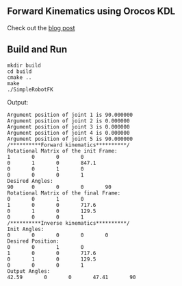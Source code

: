 ## Forward Kinematics using Orocos KDL

Check out the [blog post](https://medium.com/@sarvagya.vaish/forward-kinematics-using-orocos-kdl-da7035f9c8e)

## Build and Run

```
mkdir build
cd build
cmake ..
make
./SimpleRobotFK
```

Output:
```
Argument position of joint 1 is 90.000000
Argument position of joint 2 is 0.000000
Argument position of joint 3 is 0.000000
Argument position of joint 4 is 0.000000
Argument position of joint 5 is 90.000000
/**********Forward kinematics**********/
Rotational Matrix of the init Frame:
1		0		0		0		
0		1		0		847.1		
0		0		1		0		
0		0		0		1		
Desired Angles:
90		0		0		0		90
Rotational Matrix of the final Frame:
0		0		1		0		
1		0		0		717.6		
0		1		0		129.5		
0		0		0		1		
/**********Inverse kinematics**********/
Init Angles:
0		0		0		0		0
Desired Position:
0		0		1		0		
1		0		0		717.6		
0		1		0		129.5		
0		0		0		1		
Output Angles:
42.59		0		0		47.41		90
```

